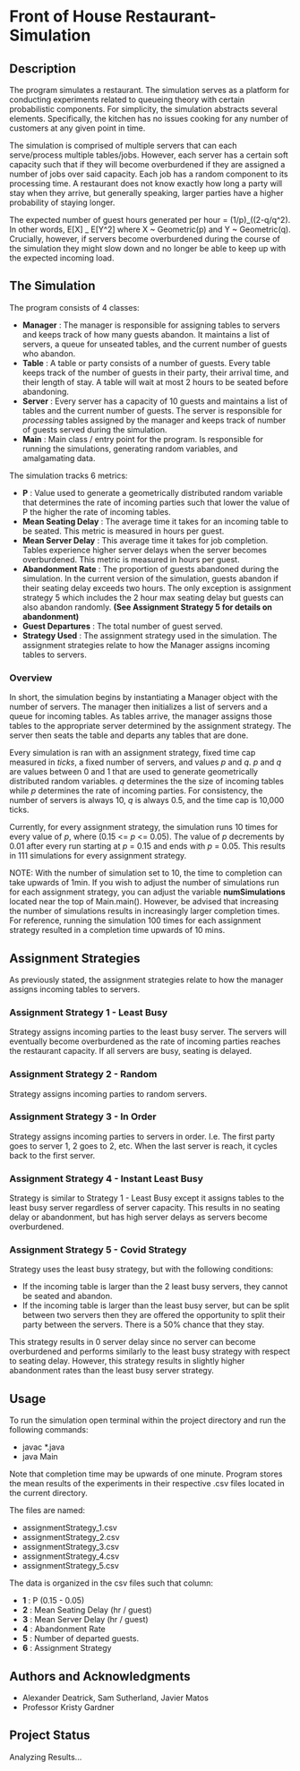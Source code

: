# Front of House Restaurant-Simulation

## Description

The program simulates a restaurant. The simulation serves as a platform for conducting experiments related to queueing theory with certain probabilistic components. For simplicity, the simulation abstracts several elements. Specifically, the kitchen has no issues cooking for any number of customers at any given point in time.<br>

The simulation is comprised of multiple servers that can each serve/process multiple tables/jobs. However, each server has a certain soft capacity such that if they will become overburdened if they are assigned a number of jobs over said capacity. Each job has a random component to its processing time. A restaurant does not know exactly how long a party will stay when they arrive, but generally speaking, larger parties have a higher probability of staying longer.<br>

The expected number of guest hours generated per hour = (1/p)_((2-q/q^2). In other words, E[X] _ E[Y^2] where X ~ Geometric(p) and Y ~ Geometric(q).
Crucially, however, if servers become overburdened during the course of the simulation they might slow down and no longer be able
to keep up with the expected incoming load.

## The Simulation

The program consists of 4 classes:

- **Manager** : The manager is responsible for assigning tables to servers and keeps track of how many guests abandon. It maintains a list of servers, a queue for unseated tables, and the current number of guests who abandon.
- **Table** : A table or party consists of a number of guests. Every table keeps track of the number of guests in their party, their arrival time, and their length of stay. A table will wait at most 2 hours to be seated before abandoning.
- **Server** : Every server has a capacity of 10 guests and maintains a list of tables and the current number of guests. The server is responsible for _processing_ tables assigned by the manager and keeps track of number of guests served during the simulation.
- **Main** : Main class / entry point for the program. Is responsible for running the simulations, generating random variables, and amalgamating data.

The simulation tracks 6 metrics:

- **P** : Value used to generate a geometrically distributed random variable that determines the rate of incoming parties such that lower the value of P the higher the rate of incoming tables.
- **Mean Seating Delay** : The average time it takes for an incoming table to be seated. This metric is measured in hours per guest.
- **Mean Server Delay** : This average time it takes for job completion. Tables experience higher server delays when the server becomes overburdened. This metric is measured in hours per guest.
- **Abandonment Rate** : The proportion of guests abandoned during the simulation. In the current version of the simulation, guests abandon if their seating delay exceeds two hours. The only exception is assignment strategy 5 which includes the 2 hour max seating delay but guests can also abandon randomly. **(See Assignment Strategy 5 for details on abandonment)**
- **Guest Departures** : The total number of guest served.
- **Strategy Used** : The assignment strategy used in the simulation. The assignment strategies relate to how the Manager assigns incoming tables to servers.

### Overview

In short, the simulation begins by instantiating a Manager object with the number of servers. The manager then initializes a list of servers and a queue for incoming tables. As tables arrive, the manager assigns those tables to the appropriate server determined by the assignment strategy. The server then seats the table and departs any tables that are done.

Every simulation is ran with an assignment strategy, fixed time cap measured in _ticks_, a fixed number of servers, and values _p_ and _q_. _p_ and _q_ are values between 0 and 1 that are used to generate geometrically distributed random variables. _q_ determines the the size of incoming tables while _p_ determines the rate of incoming parties. For consistency, the number of servers is always 10, _q_ is always 0.5, and the time cap is 10,000 ticks.

Currently, for every assignment strategy, the simulation runs 10 times for every value of _p_, where (0.15 <= _p_ <= 0.05). The value of _p_ decrements by 0.01 after every run starting at _p_ = 0.15 and ends with _p_ = 0.05. This results in 111 simulations for every assignment strategy.

NOTE: With the number of simulation set to 10, the time to completion can take upwards of 1min. If you wish to adjust the number of simulations run for each assignment strategy, you can adjust the variable **numSimulations** located near the top of Main.main(). However, be advised that increasing the number of simulations results in increasingly larger completion times. For reference, running the simulation 100 times for each assignment strategy resulted in a completion time upwards of 10 mins.

## Assignment Strategies

As previously stated, the assignment strategies relate to how the manager assigns incoming tables to servers.

### Assignment Strategy 1 - Least Busy

Strategy assigns incoming parties to the least busy server. The servers will eventually become overburdened as the rate of incoming parties reaches the restaurant capacity. If all servers are busy, seating is delayed.

### Assignment Strategy 2 - Random

Strategy assigns incoming parties to random servers.

### Assignment Strategy 3 - In Order

Strategy assigns incoming parties to servers in order. I.e. The first party goes to server 1, 2 goes to 2, etc. When the last server is reach, it cycles back to the first server.

### Assignment Strategy 4 - Instant Least Busy

Strategy is similar to Strategy 1 - Least Busy except it assigns tables to the least busy server regardless of server capacity. This results in no seating delay or abandonment, but has high server delays as servers become overburdened.

### Assignment Strategy 5 - Covid Strategy

Strategy uses the least busy strategy, but with the following conditions:

- If the incoming table is larger than the 2 least busy servers, they cannot be seated and abandon.
- If the incoming table is larger than the least busy server, but can be split between two servers then they are offered the opportunity to split their party between the servers. There is a 50% chance that they stay.

This strategy results in 0 server delay since no server can become overburdened and performs similarly to the least busy strategy with respect to seating delay. However, this strategy results in slightly higher abandonment rates than the least busy server strategy.

## Usage

To run the simulation open terminal within the project directory and run the following commands:

- javac \*.java
- java Main

Note that completion time may be upwards of one minute. Program stores the mean results of the experiments in their respective .csv files located in the current directory.

The files are named:

- assignmentStrategy_1.csv
- assignmentStrategy_2.csv
- assignmentStrategy_3.csv
- assignmentStrategy_4.csv
- assignmentStrategy_5.csv

The data is organized in the csv files such that column:

- **1** : P (0.15 - 0.05)
- **2** : Mean Seating Delay (hr / guest)
- **3** : Mean Server Delay (hr / guest)
- **4** : Abandonment Rate
- **5** : Number of departed guests.
- **6** : Assignment Strategy

## Authors and Acknowledgments

- Alexander Deatrick, Sam Sutherland, Javier Matos
- Professor Kristy Gardner

## Project Status

Analyzing Results...
